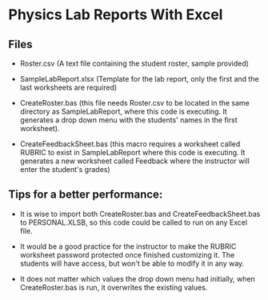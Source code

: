 # Physics Lab Reports With Excel

## Files

- Roster.csv (A text file containing the student roster, sample provided)

- SampleLabReport.xlsx (Template for the lab report, only the first and the last worksheets are required)

- CreateRoster.bas (this file needs Roster.csv to be located in the same directory as SampleLabReport, where this code is executing. It generates a drop down menu with the students' names in the first worksheet).

- CreateFeedbackSheet.bas (this macro requires a worksheet called RUBRIC to exist in SampleLabReport where this code is executing. It generates a new worksheet called Feedback where the instructor will enter the student's grades)

## Tips for a better performance:

- It is wise to import both CreateRoster.bas and CreateFeedbackSheet.bas to PERSONAL.XLSB, so this code could be called to run on any Excel file.

- It would be a good practice for the instructor to make the RUBRIC worksheet password protected once finished customizing it. The students will have access, but won't be able to modify it in any way.

 - It does not matter which values the drop down menu had initially, when CreateRoster.bas is run, it overwrites the existing values.
